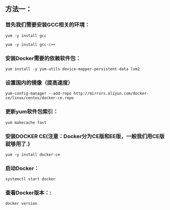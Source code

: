 
## 方法一：
### 首先我们需要安装GCC相关的环境：

    yum -y install gcc
    
    yum -y install gcc-c++

### 安装Docker需要的依赖软件包：

    yum install -y yum-utils device-mapper-persistent-data lvm2

### 设置国内的镜像（提高速度）

    yum-config-manager --add-repo http://mirrors.aliyun.com/docker-ce/linux/centos/docker-ce.repo

### 更新yum软件包索引：

    yum makecache fast

### 安装DOCKER CE(注意：Docker分为CE版和EE版，一般我们用CE版就够用了.)

    yum -y install docker-ce

### 启动Docker：

    systemctl start docker

### 查看Docker版本：:

    docker version